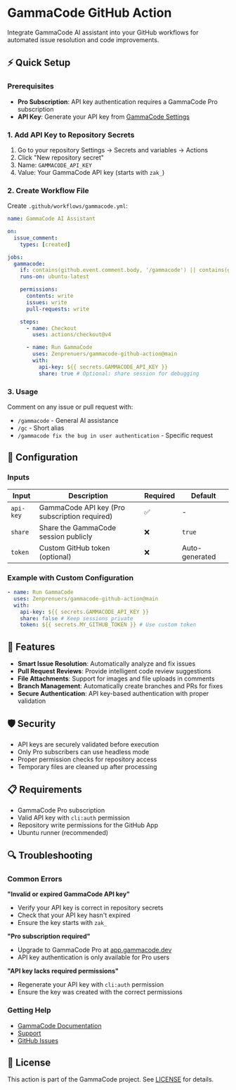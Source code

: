 # GammaCode GitHub Action

Integrate GammaCode AI assistant into your GitHub workflows for automated issue resolution and code improvements.

## ⚡ Quick Setup

### Prerequisites

- **Pro Subscription**: API key authentication requires a GammaCode Pro subscription
- **API Key**: Generate your API key from [GammaCode Settings](https://app.gammacode.dev/settings)

### 1. Add API Key to Repository Secrets

1. Go to your repository Settings → Secrets and variables → Actions
2. Click "New repository secret"
3. Name: `GAMMACODE_API_KEY`
4. Value: Your GammaCode API key (starts with `zak_`)

### 2. Create Workflow File

Create `.github/workflows/gammacode.yml`:

```yaml
name: GammaCode AI Assistant

on:
  issue_comment:
    types: [created]

jobs:
  gammacode:
    if: contains(github.event.comment.body, '/gammacode') || contains(github.event.comment.body, '/gc')
    runs-on: ubuntu-latest

    permissions:
      contents: write
      issues: write
      pull-requests: write

    steps:
      - name: Checkout
        uses: actions/checkout@v4

      - name: Run GammaCode
        uses: Zenprenuers/gammacode-github-action@main
        with:
          api-key: ${{ secrets.GAMMACODE_API_KEY }}
          share: true # Optional: share session for debugging
```

### 3. Usage

Comment on any issue or pull request with:

- `/gammacode` - General AI assistance
- `/gc` - Short alias
- `/gammacode fix the bug in user authentication` - Specific request

## 🔧 Configuration

### Inputs

| Input     | Description                                   | Required | Default        |
| --------- | --------------------------------------------- | -------- | -------------- |
| `api-key` | GammaCode API key (Pro subscription required) | ✅       | -              |
| `share`   | Share the GammaCode session publicly          | ❌       | `true`         |
| `token`   | Custom GitHub token (optional)                | ❌       | Auto-generated |

### Example with Custom Configuration

```yaml
- name: Run GammaCode
  uses: Zenprenuers/gammacode-github-action@main
  with:
    api-key: ${{ secrets.GAMMACODE_API_KEY }}
    share: false # Keep sessions private
    token: ${{ secrets.MY_GITHUB_TOKEN }} # Use custom token
```

## 🚀 Features

- **Smart Issue Resolution**: Automatically analyze and fix issues
- **Pull Request Reviews**: Provide intelligent code review suggestions
- **File Attachments**: Support for images and file uploads in comments
- **Branch Management**: Automatically create branches and PRs for fixes
- **Secure Authentication**: API key-based authentication with proper validation

## 🛡 Security

- API keys are securely validated before execution
- Only Pro subscribers can use headless mode
- Proper permission checks for repository access
- Temporary files are cleaned up after processing

## 📋 Requirements

- GammaCode Pro subscription
- Valid API key with `cli:auth` permission
- Repository write permissions for the GitHub App
- Ubuntu runner (recommended)

## 🔍 Troubleshooting

### Common Errors

**"Invalid or expired GammaCode API key"**

- Verify your API key is correct in repository secrets
- Check that your API key hasn't expired
- Ensure the key starts with `zak_`

**"Pro subscription required"**

- Upgrade to GammaCode Pro at [app.gammacode.dev](https://app.gammacode.dev)
- API key authentication is only available for Pro users

**"API key lacks required permissions"**

- Regenerate your API key with `cli:auth` permission
- Ensure the key was created with the correct permissions

### Getting Help

- [GammaCode Documentation](https://docs.gammacode.dev)
- [Support](https://gammacode.dev/support)
- [GitHub Issues](https://github.com/Zenprenuers/gammacode-github-action/issues)

## 📝 License

This action is part of the GammaCode project. See [LICENSE](LICENSE) for details.
